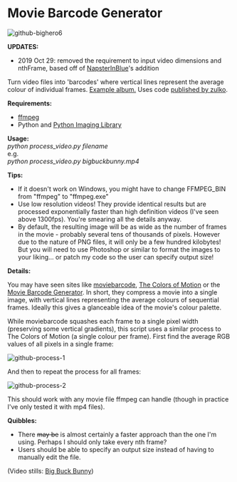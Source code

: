 # Movie Barcode Generator
![github-bighero6](https://cloud.githubusercontent.com/assets/1192790/11238640/1f7ea5ac-8e3b-11e5-8c2b-e00758b1ec19.png)

**UPDATES:**
* 2019 Oct 29: removed the requirement to input video dimensions and nthFrame, based off of [NapsterInBlue](https://github.com/NapsterInBlue/movie-barcodes)'s addition

Turn video files into 'barcodes' where vertical lines represent the average colour of individual frames. [Example album.](http://imgur.com/gallery/Pw6LD/) Uses code [published by zulko](http://zulko.github.io/blog/2013/09/27/read-and-write-video-frames-in-python-using-ffmpeg/).

**Requirements:**
* [ffmpeg](https://www.ffmpeg.org/)
* Python and [Python Imaging Library](http://www.pythonware.com/products/pil/)
 
**Usage:**  
    *python process_video.py filename*  
e.g.  
    *python process_video.py bigbuckbunny.mp4*

**Tips:**
* If it doesn't work on Windows, you might have to change FFMPEG_BIN from "ffmpeg" to "ffmpeg.exe"
* Use low resolution videos! They provide identical results but are processed exponentially faster than high definition videos (I've seen above 1300fps). You're smearing all the details anyway.
* By default, the resulting image will be as wide as the number of frames in the movie - probably several tens of thousands of pixels. However due to the nature of PNG files, it will only be a few hundred kilobytes! But you will need to use Photoshop or similar to format the images to your liking... or patch my code so the user can specify output size!
 
**Details:**

You may have seen sites like [moviebarcode](http://moviebarcode.tumblr.com/), [The Colors of Motion](http://thecolorsofmotion.com/) or the [Movie Barcode Generator](http://arcanesanctum.net/movie-barcode-generator/). In short, they compress a movie into a single image, with vertical lines representing the average colours of sequential frames. Ideally this gives a glanceable idea of the movie's colour palette.

While moviebarcode squashes each frame to a single pixel width (preserving some vertical gradients), this script uses a similar process to The Colors of Motion (a single colour per frame). First find the average RGB values of all pixels in a single frame:

![github-process-1](https://cloud.githubusercontent.com/assets/1192790/11238530/715e0d1e-8e3a-11e5-9736-68f2e67d21fc.png)

And then to repeat the process for all frames:

![github-process-2](https://cloud.githubusercontent.com/assets/1192790/11238535/7664e6ac-8e3a-11e5-8989-6be607fa395e.png)

This should work with any movie file ffmpeg can handle (though in practice I've only tested it with mp4 files). 

**Quibbles:**
* There ~~may be~~ is almost certainly a faster approach than the one I'm using. Perhaps I should only take every nth frame?
* Users should be able to specify an output size instead of having to manually edit the file.

(Video stills: [Big Buck Bunny](https://peach.blender.org/download/))
